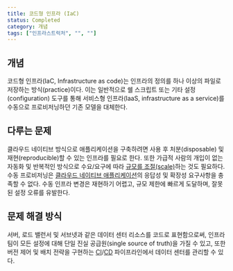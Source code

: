 ```yaml
---
title: 코드형 인프라 (IaC)
status: Completed
category: 개념
tags: ["인프라스트럭처", "", ""]
---
```


## 개념

코드형 인프라(IaC, Infrastructure as code)는 인프라의 정의를 하나 이상의 파일로 저장하는 방식(practice)이다.
이는 일반적으로 쉘 스크립트 또는 기타 설정(configuration) 도구를 통해 서비스형 인프라(IaaS, infrastructure as a service)를 수동으로 프로비저닝하던 기존 모델을 대체한다.

## 다루는 문제

클라우드 네이티브 방식으로 애플리케이션을 구축하려면 사용 후 처분(disposable) 및 재현(reproducible)할 수 있는 인프라를 필요로 한다.
또한 가급적 사람의 개입이 없는 자동화 및 반복적인 방식으로 수요/요구에 따라 [규모를 조절(scale)](/scalability/)하는 것도 필요하다.
수동 프로비저닝은 [클라우드 네이티브 애플리케이션](/cloud-native-apps/)의 응답성 및 확장성 요구사항을 충족할 수 없다.
수동 인프라 변경은 재현하기 어렵고, 규모 제한에 빠르게 도달하며, 잘못된 설정 오류를 유발한다.

## 문제 해결 방식

서버, 로드 밸런서 및 서브넷과 같은 데이터 센터 리소스를 코드로 표현함으로써,
인프라 팀이 모든 설정에 대해 단일 진실 공급원(single source of truth)을 가질 수 있고,
또한 버전 제어 및 배치 전략을 구현하는 [CI](/continuous-integration/)/[CD](/continuous-delivery/) 파이프라인에서 데이터 센터를 관리할 수 있다.